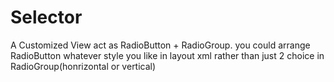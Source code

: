 # Selector
A Customized View act as RadioButton + RadioGroup. 
you could arrange RadioButton whatever style you like in layout xml rather than just 2 choice in RadioGroup(honrizontal or vertical)
